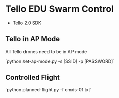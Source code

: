 # Tello EDU Swarm Control

- Tello 2.0 SDK

## Tello in AP Mode

All Tello drones need to be in AP mode

´python set-ap-mode.py -s [SSID] -p [PASSWORD]´

## Controlled Flight

´python planned-flight.py -f cmds-01.txt´

